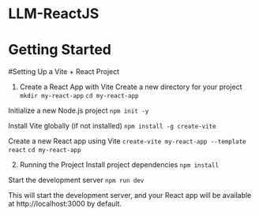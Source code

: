# LLM-ReactJS



# Getting Started

#Setting Up a Vite + React Project
1. Create a React App with Vite
Create a new directory for your project
`mkdir my-react-app`
`cd my-react-app`

Initialize a new Node.js project
`npm init -y`

Install Vite globally (if not installed)
`npm install -g create-vite`

Create a new React app using Vite
`create-vite my-react-app --template react`
`cd my-react-app`

2. Running the Project
Install project dependencies
`npm install`

Start the development server
`npm run dev`

This will start the development server, and your React app will be available at http://localhost:3000 by default.
